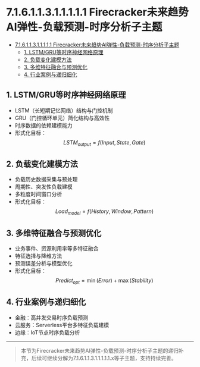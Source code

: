 # 7.1.6.1.1.3.1.1.1.1.1 Firecracker未来趋势AI弹性-负载预测-时序分析子主题


<!-- TOC START -->

- [7.1.6.1.1.3.1.1.1.1.1 Firecracker未来趋势AI弹性-负载预测-时序分析子主题](#71611311111-firecracker未来趋势ai弹性-负载预测-时序分析子主题)
  - [1. LSTM/GRU等时序神经网络原理](#1-lstmgru等时序神经网络原理)
  - [2. 负载变化建模方法](#2-负载变化建模方法)
  - [3. 多维特征融合与预测优化](#3-多维特征融合与预测优化)
  - [4. 行业案例与递归细化](#4-行业案例与递归细化)

<!-- TOC END -->

## 1. LSTM/GRU等时序神经网络原理

- LSTM（长短期记忆网络）结构与门控机制
- GRU（门控循环单元）简化结构与高效性
- 时序数据的依赖建模能力
- 形式化目标：
$$LSTM_{output} = f(Input, State, Gate)$$

## 2. 负载变化建模方法

- 负载历史数据采集与预处理
- 周期性、突发性负载建模
- 多粒度时间窗口分析
- 形式化目标：
$$Load_{model} = f(History, Window, Pattern)$$

## 3. 多维特征融合与预测优化

- 业务事件、资源利用率等多特征融合
- 特征选择与降维方法
- 预测误差分析与模型优化
- 形式化目标：
$$Predict_{opt} = \min (Error) + \max (Stability)$$

## 4. 行业案例与递归细化

- 金融：高并发交易时序负载预测
- 云服务：Serverless平台多特征负载建模
- 边缘：IoT节点时序负载分析

---
> 本节为Firecracker未来趋势AI弹性-负载预测-时序分析子主题的递归补充，后续可继续分解为7.1.6.1.1.3.1.1.1.1.1.x等子主题，支持持续完善。
